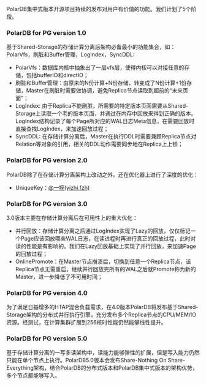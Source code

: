 PolarDB集中式版本开源项目持续的发布对用户有价值的功能。我们计划了5个阶段。
### PolarDB for PG version 1.0
基于Shared-Storage的存储计算分离后架构必备最小的功能集合，如：PolarVfs，刷脏和Buffer管理，LogIndex，SyncDDL:

- PolarVfs：数据库内核中抽象出了一层vfs层，使得内核可以对接任意的存储，包括bufferIO和directIO；
- 刷脏和Buffer管理：由原来的N份计算+N份存储，转变成了N份计算+1份存储，Master在刷脏时需要做协调，避免Replica节点读取到超前的“未来页面”；
- LogIndex: 由于Replica不能刷脏，所需要的特定版本页面需要从Shared-Storage上读取一个老的版本页面，并通过在内存中回放来得到正确的版本。LogIndex结构记录了每个Page所对应的WAL日志Meta信息，在需要回放时直接查找LogIndex，来加速回放过程；
- SyncDDL: 在存储计算分离后，Master在执行DDL时需要兼顾Replica节点对Relation等对象的引用，相关的DDL动作需要同步地在Replica上上锁；
### PolarDB for PG version 2.0
PolarDB除了在存储计算分离架构上改动之外，还在优化器上进行了深度的优化：

- UniqueKey：[@一挃(yizhi.fzh)](/yizhi.fzh)
### PolarDB for PG version 3.0
3.0版本主要在存储计算分离后在可用性上的重大优化：

- 并行回放：存储计算分离之后通过LogIndex实现了Lazy的回放，仅仅标记一个Page应该回放哪些WAL日志，在读进程时再进行真正的回放过程，此时对读的性能是有影响的。我们在Lazy回放基础上实现了并行回放，来加速Page的回放过程；
- OnlinePromote：在Master节点崩溃后，切换到任意一个Replica节点，该Replica节点无需重启，继续并行回放完所有的WAL之后就Promote称为新的Master，进一步降低了不可用时间；
### 
### PolarDB for PG version 4.0
为了满足日益增多的HTAP混合负载需求，在4.0版本PolarDB将发布基于Shared-Storage架构的分布式并行执行引擎，充分发布多个Replica节点的CPU/MEM/IO资源。经测试，在计算集群扩展到256核时性能仍然能够线性提升。
​

### PolarDB for PG version 5.0
基于存储计算分离的一写多读架构中，读能力能够弹性的扩展，但是写入能力仍然只能在单个节点上执行。PolarDB5.0版本会发布Share-Nothing On Share-Everything架构，结合PolarDB的分布式版本和PolarDB集中式版本的架构优势，多个节点都能够写入。
